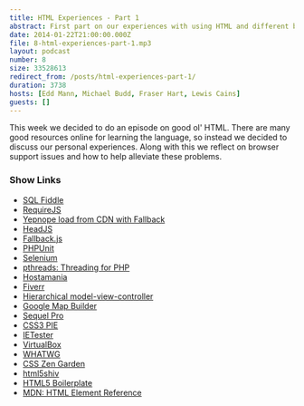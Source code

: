 ```yaml
---
title: HTML Experiences - Part 1
abstract: First part on our experiences with using HTML and different browser support.
date: 2014-01-22T21:00:00.000Z
file: 8-html-experiences-part-1.mp3
layout: podcast
number: 8
size: 33528613
redirect_from: /posts/html-experiences-part-1/
duration: 3738
hosts: [Edd Mann, Michael Budd, Fraser Hart, Lewis Cains]
guests: []
---
```


This week we decided to do an episode on good ol' HTML.
There are many good resources online for learning the language, so instead we decided to discuss our personal experiences.
Along with this we reflect on browser support issues and how to help alleviate these problems.

### Show Links

- [SQL Fiddle](http://sqlfiddle.com/)
- [RequireJS](http://requirejs.org/)
- [Yepnope load from CDN with Fallback](https://coderwall.com/p/pmx_4w)
- [HeadJS](http://headjs.com/)
- [Fallback.js](http://fallback.io/)
- [PHPUnit](http://phpunit.de/)
- [Selenium](http://docs.seleniumhq.org/)
- [pthreads: Threading for PHP](https://github.com/krakjoe/pthreads)
- [Hostamania](https://www.hostamania.com/)
- [Fiverr](http://fiverr.com/)
- [Hierarchical model-view-controller](http://en.wikipedia.org/wiki/Hierarchical_model%E2%80%93view%E2%80%93controller)
- [Google Map Builder](https://www.mapbuildr.com/)
- [Sequel Pro](http://www.sequelpro.com/)
- [CSS3 PIE](http://css3pie.com/)
- [IETester](http://www.my-debugbar.com/wiki/IETester/HomePage)
- [VirtualBox](https://www.virtualbox.org/)
- [WHATWG](http://www.whatwg.org/)
- [CSS Zen Garden](http://www.csszengarden.com/)
- [html5shiv](https://code.google.com/p/html5shiv/)
- [HTML5 Boilerplate](http://html5boilerplate.com/)
- [MDN: HTML Element Reference](https://developer.mozilla.org/en-US/docs/Web/HTML/Element)
